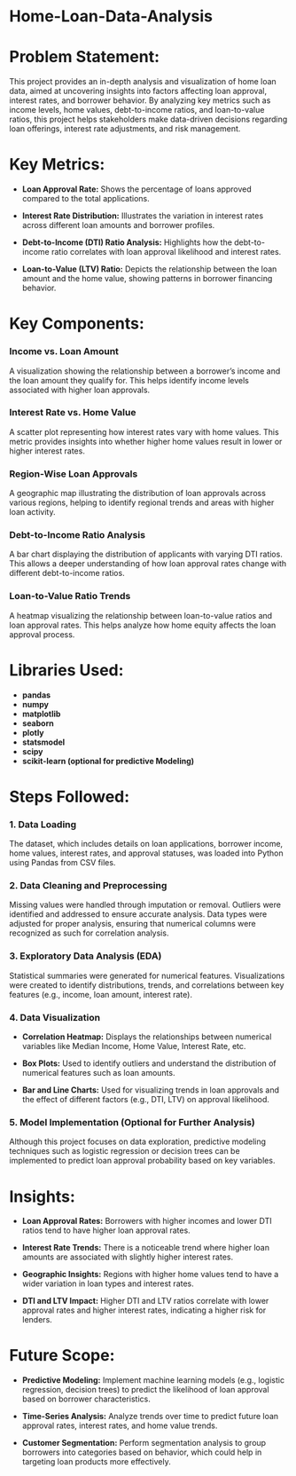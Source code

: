 # Home-Loan-Data-Analysis

# Problem Statement:

This project provides an in-depth analysis and visualization of home loan data, aimed at uncovering insights into factors affecting loan approval, interest rates, and borrower behavior. By analyzing key metrics such as income levels, home values, debt-to-income ratios, and loan-to-value ratios, this project helps stakeholders make data-driven decisions regarding loan offerings, interest rate adjustments, and risk management.

# Key Metrics:

* **Loan Approval Rate:** Shows the percentage of loans approved compared to the total applications.
  
* **Interest Rate Distribution:** Illustrates the variation in interest rates across different loan amounts and borrower profiles.

* **Debt-to-Income (DTI) Ratio Analysis:** Highlights how the debt-to-income ratio correlates with loan approval likelihood and interest rates.
  
* **Loan-to-Value (LTV) Ratio:** Depicts the relationship between the loan amount and the home value, showing patterns in borrower financing behavior.
  
# Key Components:

### Income vs. Loan Amount
A visualization showing the relationship between a borrower’s income and the loan amount they qualify for. This helps identify income levels associated with higher loan approvals.

### Interest Rate vs. Home Value
A scatter plot representing how interest rates vary with home values. This metric provides insights into whether higher home values result in lower or higher interest rates.

### Region-Wise Loan Approvals
A geographic map illustrating the distribution of loan approvals across various regions, helping to identify regional trends and areas with higher loan activity.

### Debt-to-Income Ratio Analysis
A bar chart displaying the distribution of applicants with varying DTI ratios. This allows a deeper understanding of how loan approval rates change with different debt-to-income ratios.

### Loan-to-Value Ratio Trends
A heatmap visualizing the relationship between loan-to-value ratios and loan approval rates. This helps analyze how home equity affects the loan approval process.

# Libraries Used:

* **pandas**
* **numpy**
* **matplotlib**
* **seaborn**
* **plotly**
* **statsmodel**
* **scipy**
* **scikit-learn (optional for predictive Modeling)**

# Steps Followed:
### 1. Data Loading
The dataset, which includes details on loan applications, borrower income, home values, interest rates, and approval statuses, was loaded into Python using Pandas from CSV files.

### 2. Data Cleaning and Preprocessing
Missing values were handled through imputation or removal.
Outliers were identified and addressed to ensure accurate analysis.
Data types were adjusted for proper analysis, ensuring that numerical columns were recognized as such for correlation analysis.

### 3. Exploratory Data Analysis (EDA)
Statistical summaries were generated for numerical features.
Visualizations were created to identify distributions, trends, and correlations between key features (e.g., income, loan amount, interest rate).

### 4. Data Visualization
* **Correlation Heatmap:** Displays the relationships between numerical variables like Median Income, Home Value, Interest Rate, etc.
  
* **Box Plots:** Used to identify outliers and understand the distribution of numerical features such as loan amounts.
  
* **Bar and Line Charts:** Used for visualizing trends in loan approvals and the effect of different factors (e.g., DTI, LTV) on approval likelihood.
  
### 5. Model Implementation (Optional for Further Analysis)
Although this project focuses on data exploration, predictive modeling techniques such as logistic regression or decision trees can be implemented to predict loan approval probability based on key variables.

# Insights:

* **Loan Approval Rates:** Borrowers with higher incomes and lower DTI ratios tend to have higher loan approval rates.
   
* **Interest Rate Trends:** There is a noticeable trend where higher loan amounts are associated with slightly higher interest rates.
  
* **Geographic Insights:** Regions with higher home values tend to have a wider variation in loan types and interest rates.
  
* **DTI and LTV Impact:** Higher DTI and LTV ratios correlate with lower approval rates and higher interest rates, indicating a higher risk for lenders.
  
# Future Scope:

* **Predictive Modeling:** Implement machine learning models (e.g., logistic regression, decision trees) to predict the likelihood of loan approval based on borrower characteristics.
  
* **Time-Series Analysis:** Analyze trends over time to predict future loan approval rates, interest rates, and home value trends.


  
* **Customer Segmentation:** Perform segmentation analysis to group borrowers into categories based on behavior, which could help in targeting loan products more effectively.
  



